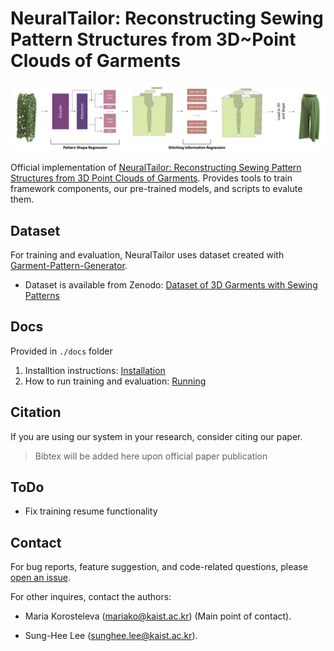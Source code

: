 # NeuralTailor: Reconstructing Sewing Pattern Structures from 3D~Point Clouds of Garments

![Overview of the Neural Tailor Pipeline](img/header.png)

Official implementation of [NeuralTailor: Reconstructing Sewing Pattern Structures from 3D Point Clouds of Garments](https://arxiv.org/abs/2201.13063). Provides tools to train framework components, our pre-trained models, and scripts to evalute them.



## Dataset

For training and evaluation, NeuralTailor uses dataset created with [Garment-Pattern-Generator](https://github.com/maria-korosteleva/Garment-Pattern-Generator).
* Dataset is available from Zenodo: [Dataset of 3D Garments with Sewing Patterns](https://doi.org/10.5281/zenodo.5267549)

## Docs
Provided in `./docs` folder

1. Installtion instructions: [Installation](docs/Installation.md)
2. How to run training and evaluation: [Running](docs/Running.md)

## Citation

If you are using our system in your research, consider citing our paper.

> Bibtex will be added here upon official paper publication

## ToDo
* Fix training resume functionality 

## Contact
For bug reports, feature suggestion, and code-related questions, please [open an issue](https://github.com/maria-korosteleva/Garment-Pattern-Estimation/issues). 

For other inquires, contact the authors: 

* Maria Korosteleva ([mariako@kaist.ac.kr](mailto:mariako@kaist.ac.kr)) (Main point of contact). 

* Sung-Hee Lee ([sunghee.lee@kaist.ac.kr](mailto:sunghee.lee@kaist.ac.kr)).